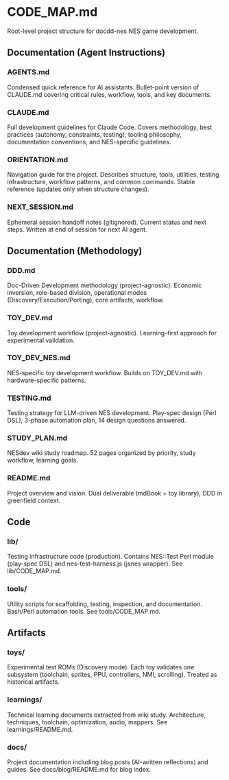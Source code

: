 # CODE_MAP.md

Root-level project structure for docdd-nes NES game development.

## Documentation (Agent Instructions)

### **AGENTS.md**
Condensed quick reference for AI assistants. Bullet-point version of CLAUDE.md covering critical rules, workflow, tools, and key documents.

### **CLAUDE.md**
Full development guidelines for Claude Code. Covers methodology, best practices (autonomy, constraints, testing), tooling philosophy, documentation conventions, and NES-specific guidelines.

### **ORIENTATION.md**
Navigation guide for the project. Describes structure, tools, utilities, testing infrastructure, workflow patterns, and common commands. Stable reference (updates only when structure changes).

### **NEXT_SESSION.md**
Ephemeral session handoff notes (gitignored). Current status and next steps. Written at end of session for next AI agent.

## Documentation (Methodology)

### **DDD.md**
Doc-Driven Development methodology (project-agnostic). Economic inversion, role-based division, operational modes (Discovery/Execution/Porting), core artifacts, workflow.

### **TOY_DEV.md**
Toy development workflow (project-agnostic). Learning-first approach for experimental validation.

### **TOY_DEV_NES.md**
NES-specific toy development workflow. Builds on TOY_DEV.md with hardware-specific patterns.

### **TESTING.md**
Testing strategy for LLM-driven NES development. Play-spec design (Perl DSL), 3-phase automation plan, 14 design questions answered.

### **STUDY_PLAN.md**
NESdev wiki study roadmap. 52 pages organized by priority, study workflow, learning goals.

### **README.md**
Project overview and vision. Dual deliverable (mdBook + toy library), DDD in greenfield context.

## Code

### **lib/**
Testing infrastructure code (production). Contains NES::Test Perl module (play-spec DSL) and nes-test-harness.js (jsnes wrapper). See lib/CODE_MAP.md.

### **tools/**
Utility scripts for scaffolding, testing, inspection, and documentation. Bash/Perl automation tools. See tools/CODE_MAP.md.

## Artifacts

### **toys/**
Experimental test ROMs (Discovery mode). Each toy validates one subsystem (toolchain, sprites, PPU, controllers, NMI, scrolling). Treated as historical artifacts.

### **learnings/**
Technical learning documents extracted from wiki study. Architecture, techniques, toolchain, optimization, audio, mappers. See learnings/README.md.

### **docs/**
Project documentation including blog posts (AI-written reflections) and guides. See docs/blog/README.md for blog index.
